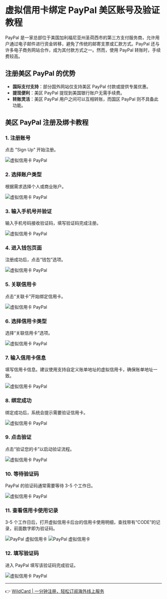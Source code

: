 # 虚拟信用卡绑定 PayPal 美区账号及验证教程

PayPal 是一家总部位于美国加利福尼亚州圣荷西市的第三方支付服务商，允许用户通过电子邮件进行资金转移，避免了传统的邮寄支票或汇款方式。PayPal 还与许多电子商务网站合作，成为其付款方式之一。然而，使用 PayPal 转账时，手续费较高。

## 注册美区 PayPal 的优势

- **国际支付支持**：部分国外网站仅支持美区 PayPal 付款或提供专属优惠。
- **提现便利**：美区 PayPal 提现到美国银行账户无需手续费。
- **转账灵活**：美区 PayPal 用户之间可以互相转账，而国区 PayPal 则不具备此功能。

## 美区 PayPal 注册及绑卡教程

### 1. 注册账号
点击 "Sign Up" 开始注册。

![虚拟信用卡 PayPal](https://bbtdd.com/img/546231285328791.webp)

### 2. 选择账户类型
根据需求选择个人或商业账户。

![虚拟信用卡 PayPal](https://bbtdd.com/img/05291897290929.webp)

### 3. 输入手机号并验证
输入手机号码接收验证码，填写验证码完成注册。

![虚拟信用卡 PayPal](https://bbtdd.com/img/091476116456.webp)

### 4. 进入钱包页面
注册成功后，点击“钱包”选项。

![虚拟信用卡 PayPal](https://bbtdd.com/img/98624020.webp)

### 5. 关联信用卡
点击“关联卡”开始绑定信用卡。

![虚拟信用卡 PayPal](https://bbtdd.com/img/18070116718977.webp)

### 6. 选择信用卡类型
选择“关联信用卡”选项。

![虚拟信用卡 PayPal](https://bbtdd.com/img/35529185.webp)

### 7. 输入信用卡信息
填写信用卡信息。建议使用支持自定义账单地址的虚拟信用卡，确保账单地址一致。

![虚拟信用卡 PayPal](https://bbtdd.com/img/9651816893.webp)

### 8. 绑定成功
绑定成功后，系统会提示需要验证信用卡。

![虚拟信用卡 PayPal](https://bbtdd.com/img/0526421608513.webp)

### 9. 点击验证
点击“验证您的卡”以启动验证流程。

![虚拟信用卡 PayPal](https://bbtdd.com/img/142621039.webp)

### 10. 等待验证码
PayPal 的验证码通常需要等待 3-5 个工作日。

![虚拟信用卡 PayPal](https://bbtdd.com/img/20100219152.webp)

### 11. 查看信用卡使用记录
3-5 个工作日后，打开虚拟信用卡后台的信用卡使用明细，查找带有“CODE”的记录，前面数字即为验证码。

![PayPal 虚拟信用卡](https://bbtdd.com/img/0666858596.webp)
![PayPal 虚拟信用卡](https://bbtdd.com/img/9372355191.webp)

### 12. 填写验证码
进入 PayPal 填写该验证码完成验证。

![虚拟信用卡 PayPal](https://bbtdd.com/img/5133267886.webp)

---

👉 [WildCard | 一分钟注册，轻松订阅海外线上服务](https://bbtdd.com/WildCard)